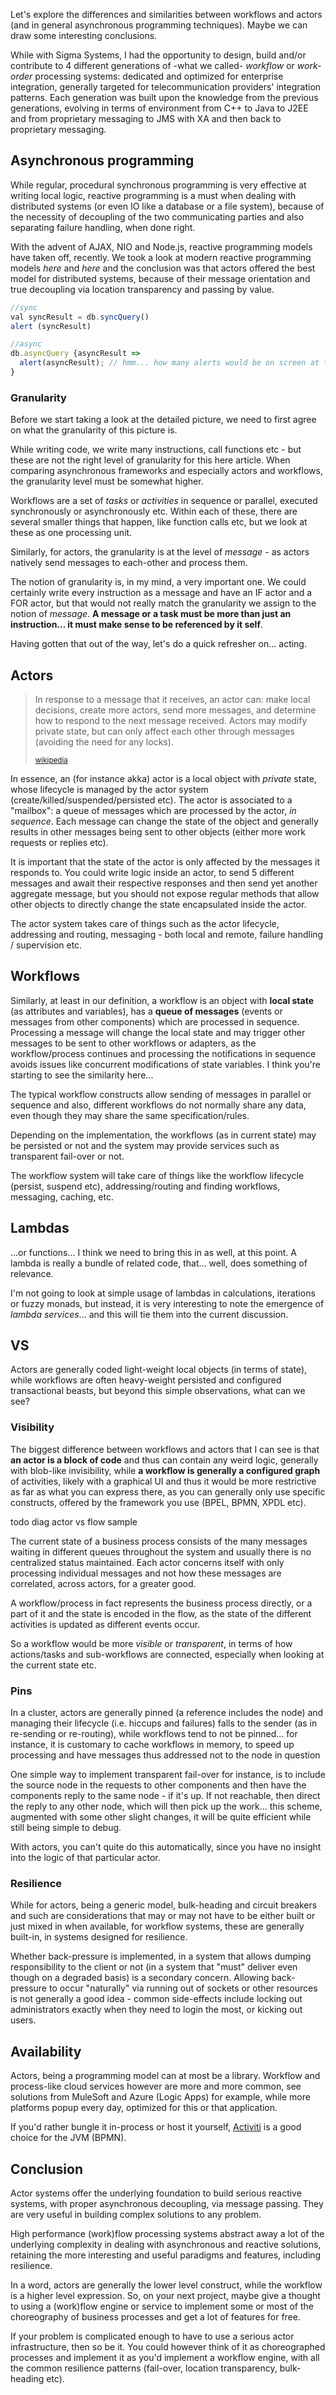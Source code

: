 
Let's explore the differences and similarities between workflows and actors (and in general asynchronous programming techniques). Maybe we can draw some interesting conclusions.

While with Sigma Systems, I had the opportunity to design, build and/or contribute to 4 different generations of -what we called- *workflow* or *work-order* processing systems: dedicated and optimized for enterprise integration, generally targeted for telecommunication providers' integration patterns. Each generation was built upon the knowledge from the previous generations, evolving in terms of environment from C++ to Java to J2EE and from proprietary messaging to JMS with XA and then back to proprietary messaging.


## Asynchronous programming

While regular, procedural synchronous programming is very effective at writing local logic, reactive programming is a must when dealing with distributed systems (or even IO like a database or a file system), because of the necessity of decoupling of the two communicating parties and also separating failure handling, when done right.

With the advent of AJAX, NIO and Node.js, reactive programming models have taken off, recently. We took a look at modern reactive programming models *here* and *here* and the conclusion was that actors offered the best model for distributed systems, because of their message orientation and true decoupling via location transparency and passing by value.

```js
//sync
val syncResult = db.syncQuery()
alert (syncResult)

//async
db.asyncQuery {asyncResult =>
  alert(asyncResult); // hmm... how many alerts would be on screen at this point?
}
```

### Granularity

Before we start taking a look at the detailed picture, we need to first agree on what the granularity of this picture is.

While writing code, we write many instructions, call functions etc - but these are not the right level of granularity for this here article. When comparing asynchronous frameworks and especially actors and workflows, the granularity level must be somewhat higher.

Workflows are a set of *tasks* or *activities* in sequence or parallel, executed synchronously or asynchronously etc. Within each of these, there are several smaller things that happen, like function calls etc, but we look at these as one processing unit.

Similarly, for actors, the granularity is at the level of *message* - as actors natively send messages to each-other and process them.

The notion of granularity is, in my mind, a very important one. We could certainly write every instruction as a message and have an IF actor and a FOR actor, but that would not really match the granularity we assign to the notion of *message*. **A message or a task must be more than just an instruction... it must make sense to be referenced by it self**.

Having gotten that out of the way, let's do a quick refresher on... acting.

## Actors

<blockquote>
<p>
In response to a message that it receives, an actor can: make local decisions, create more actors, send more messages, and determine how to respond to the next message received. Actors may modify private state, but can only affect each other through messages (avoiding the need for any locks).
</p><small> <a href="https://en.wikipedia.org/wiki/Actor_model">wikipedia</a>
</small>
</blockquote>

In essence, an (for instance akka) actor is a local object with *private* state, whose lifecycle is managed by the actor system (create/killed/suspended/persisted etc). The actor is associated to a "mailbox": a queue of messages which are processed by the actor, *in sequence*. Each message can change the state of the object and generally results in other messages being sent to other objects (either more work requests or replies etc).

It is important that the state of the actor is only affected by the messages it responds to. You could write logic inside an actor, to send 5 different messages and await their respective responses and then send yet another aggregate message, but you should not expose regular methods that allow other objects to directly change the state encapsulated inside the actor.

The actor system takes care of things such as the actor lifecycle, addressing and routing, messaging - both local and remote, failure handling / supervision etc.

## Workflows

Similarly, at least in our definition, a workflow is an object with **local state** (as attributes and variables), has a **queue of messages** (events or messages from other components) which are processed in sequence. Processing a message will change the local state and may trigger other messages to be sent to other workflows or adapters, as the workflow/process continues and processing the notifications in sequence avoids issues like concurrent modifications of state variables. I think you're starting to see the similarity here...

The typical workflow constructs allow sending of messages in parallel or sequence and also, different workflows do not normally share any data, even though they may share the same specification/rules.

Depending on the implementation, the workflows (as in current state) may be persisted or not and the system may provide services such as transparent fail-over or not.

The workflow system will take care of things like the workflow lifecycle (persist, suspend etc), addressing/routing and finding workflows, messaging, caching, etc.

## Lambdas

...or functions... I think we need to bring this in as well, at this point. A lambda is really a bundle of related code, that... well, does something of relevance.

I'm not going to look at simple usage of lambdas in calculations, iterations or fuzzy monads, but instead, it is very interesting to note the emergence of *lambda services*... and this will tie them into the current discussion.

## VS

Actors are generally coded light-weight local objects (in terms of state), while workflows are often heavy-weight persisted and configured transactional beasts, but beyond this simple observations, what can we see?

### Visibility

The biggest difference between workflows and actors that I can see is that **an actor is a block of code** and thus can contain any weird logic, generally with blob-like invisibility, while **a workflow is generally a configured graph** of activities, likely with a graphical UI and thus it would be more restrictive as far as what you can express there, as you can generally only use specific constructs, offered by the framework you use (BPEL, BPMN, XPDL etc).

todo diag actor vs flow sample

The current state of a business process consists of the many messages waiting in different queues throughout the system and usually there is no centralized status maintained. Each actor concerns itself with only processing individual messages and not how these messages are correlated, across actors, for a greater good.

A workflow/process in fact represents the business process directly, or a part of it and the state is encoded in the flow, as the state of the different activities is updated as different events occur.

So a workflow would be more *visible* or *transparent*, in terms of how actions/tasks and sub-workflows are connected, especially when looking at the current state etc.

### Pins

In a cluster, actors are generally pinned (a reference includes the node) and managing their lifecycle (i.e. hiccups and failures) falls to the sender (as in re-sending or re-routing), while workflows tend to not be pinned... for instance, it is customary to cache workflows in memory, to speed up processing and have messages thus addressed not to the node in question

One simple way to implement transparent fail-over for instance, is to include the source node in the requests to other components and then have the components reply to the same node - if it's up. If not reachable, then direct the reply to any other node, which will then pick up the work... this scheme, augmented with some other slight changes, it will be quite efficient while still being simple to debug.

With actors, you can't quite do this automatically, since you have no insight into the logic of that particular actor.

### Resilience

While for actors, being a generic model, bulk-heading and circuit breakers and such are considerations that may or may not have to be either built or just mixed in when available, for workflow systems, these are generally built-in, in systems designed for resilience.

Whether back-pressure is implemented, in a system that allows dumping responsibility to the client or not (in a system that "must" deliver even though on a degraded basis) is a secondary concern. Allowing back-pressure to occur "naturally" via running out of sockets or other resources is not generally a good idea - common side-effects include locking out administrators exactly when they need to login the most, or kicking out users.

## Availability

Actors, being a programming model can at most be a library. Workflow and process-like cloud services however are more and more common, see solutions from MuleSoft and Azure (Logic Apps) for example, while more platforms popup every day, optimized for this or that application.

If you'd rather bungle it in-process or host it yourself, [Activiti](https://www.activiti.org/) is a good choice for the JVM (BPMN).

## Conclusion

Actor systems offer the underlying foundation to build serious reactive systems, with proper asynchronous decoupling, via message passing. They are very useful in building complex solutions to any problem.

High performance (work)flow processing systems abstract away a lot of the underlying complexity in dealing with asynchronous and reactive solutions, retaining the more interesting and useful paradigms and features, including resilience.

In a word, actors are generally the lower level construct, while the workflow is a higher level expression. So, on your next project, maybe give a thought to using a (work)flow engine or service to implement some or most of the choreography of business processes and get a lot of features for free.

If your problem is complicated enough to have to use a serious actor infrastructure, then so be it. You could however think of it as choreographed processes and implement it as you'd implement a workflow engine, with all the common resilience patterns (fail-over, location transparency, bulk-heading etc).
